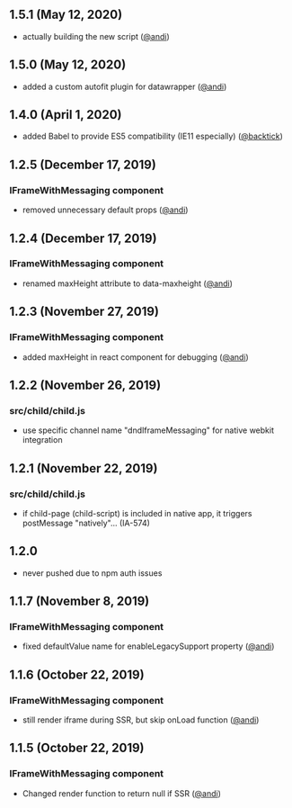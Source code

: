 ## 1.5.1 (May 12, 2020)

* actually building the new script ([@andi](https://github.com/andi))

## 1.5.0 (May 12, 2020)

* added a custom autofit plugin for datawrapper ([@andi](https://github.com/andi))

## 1.4.0 (April 1, 2020)

* added Babel to provide ES5 compatibility (IE11 especially) ([@backtick](https://github.com/backtick))

## 1.2.5 (December 17, 2019)

### IFrameWithMessaging component

* removed unnecessary default props ([@andi](https://github.com/andi))

## 1.2.4 (December 17, 2019)

### IFrameWithMessaging component

* renamed maxHeight attribute to data-maxheight ([@andi](https://github.com/andi))

## 1.2.3 (November 27, 2019)

### IFrameWithMessaging component

* added maxHeight in react component for debugging ([@andi](https://github.com/andi))

## 1.2.2 (November 26, 2019)

### src/child/child.js

* use specific channel name "dndIframeMessaging" for native webkit integration

## 1.2.1 (November 22, 2019)

### src/child/child.js

* if child-page (child-script) is included in native app, it triggers postMessage "natively"... (IA-574)

## 1.2.0

* never pushed due to npm auth issues

## 1.1.7 (November 8, 2019)

### IFrameWithMessaging component

* fixed defaultValue name for enableLegacySupport property ([@andi](https://github.com/andi))

## 1.1.6 (October 22, 2019)

### IFrameWithMessaging component

* still render iframe during SSR, but skip onLoad function ([@andi](https://github.com/andi))

## 1.1.5 (October 22, 2019)

### IFrameWithMessaging component

* Changed render function to return null if SSR ([@andi](https://github.com/andi))